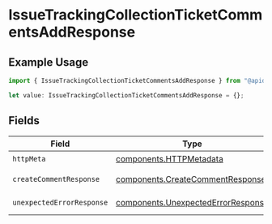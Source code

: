 # IssueTrackingCollectionTicketCommentsAddResponse

## Example Usage

```typescript
import { IssueTrackingCollectionTicketCommentsAddResponse } from "@apideck/unify/models/operations";

let value: IssueTrackingCollectionTicketCommentsAddResponse = {};
```

## Fields

| Field                                                                                    | Type                                                                                     | Required                                                                                 | Description                                                                              |
| ---------------------------------------------------------------------------------------- | ---------------------------------------------------------------------------------------- | ---------------------------------------------------------------------------------------- | ---------------------------------------------------------------------------------------- |
| `httpMeta`                                                                               | [components.HTTPMetadata](../../models/components/httpmetadata.md)                       | :heavy_check_mark:                                                                       | N/A                                                                                      |
| `createCommentResponse`                                                                  | [components.CreateCommentResponse](../../models/components/createcommentresponse.md)     | :heavy_minus_sign:                                                                       | Create a Comment                                                                         |
| `unexpectedErrorResponse`                                                                | [components.UnexpectedErrorResponse](../../models/components/unexpectederrorresponse.md) | :heavy_minus_sign:                                                                       | Unexpected error                                                                         |